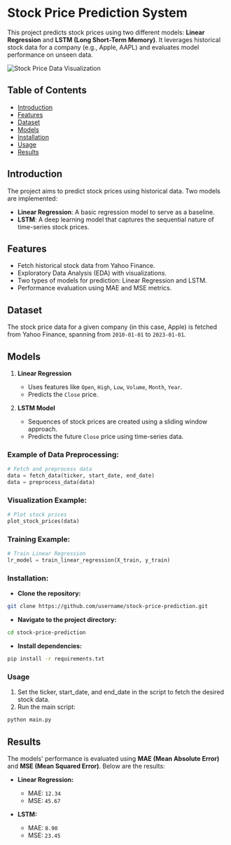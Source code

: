 # Stock Price Prediction System

This project predicts stock prices using two different models: **Linear Regression** and **LSTM (Long Short-Term Memory)**. It leverages historical stock data for a company (e.g., Apple, AAPL) and evaluates model performance on unseen data.

![Stock Price Data Visualization](path_to_image_1)

## Table of Contents
- [Introduction](#introduction)
- [Features](#features)
- [Dataset](#dataset)
- [Models](#models)
- [Installation](#installation)
- [Usage](#usage)
- [Results](#results)

## Introduction

The project aims to predict stock prices using historical data. Two models are implemented:
- **Linear Regression**: A basic regression model to serve as a baseline.
- **LSTM**: A deep learning model that captures the sequential nature of time-series stock prices.

## Features
- Fetch historical stock data from Yahoo Finance.
- Exploratory Data Analysis (EDA) with visualizations.
- Two types of models for prediction: Linear Regression and LSTM.
- Performance evaluation using MAE and MSE metrics.

## Dataset

The stock price data for a given company (in this case, Apple) is fetched from Yahoo Finance, spanning from `2010-01-01` to `2023-01-01`.

## Models

1. **Linear Regression**
   - Uses features like `Open`, `High`, `Low`, `Volume`, `Month`, `Year`.
   - Predicts the `Close` price.
   
2. **LSTM Model**
   - Sequences of stock prices are created using a sliding window approach.
   - Predicts the future `Close` price using time-series data.

### Example of Data Preprocessing:
```python
# Fetch and preprocess data
data = fetch_data(ticker, start_date, end_date)
data = preprocess_data(data)
```

### Visualization Example:
```python
# Plot stock prices
plot_stock_prices(data)
```
### Training Example:
```python
# Train Linear Regression
lr_model = train_linear_regression(X_train, y_train)
```
### Installation:
- **Clone the repository:**
```bash
git clone https://github.com/username/stock-price-prediction.git
```
- **Navigate to the project directory:**
```bash
cd stock-price-prediction
```
- **Install dependencies:**
```bash
pip install -r requirements.txt
```
### Usage
1. Set the ticker, start_date, and end_date in the script to fetch the desired stock data.
2. Run the main script:
```bash
python main.py
```
## Results

The models' performance is evaluated using **MAE (Mean Absolute Error)** and **MSE (Mean Squared Error)**. Below are the results:

- **Linear Regression:**
  - MAE: `12.34`
  - MSE: `45.67`
  
- **LSTM:**
  - MAE: `8.90`
  - MSE: `23.45`

